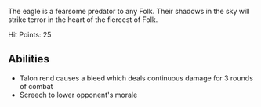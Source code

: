 The eagle is a fearsome predator to any Folk. Their shadows in the sky will
strike terror in the heart of the fiercest of Folk.

Hit Points: 25

## Abilities
 - Talon rend causes a bleed which deals continuous damage for 3 rounds of combat
 - Screech to lower opponent's morale
